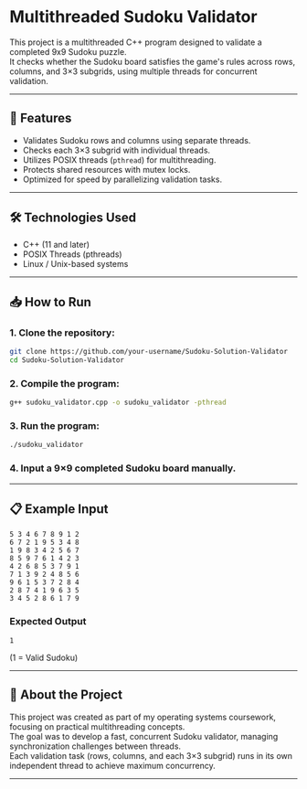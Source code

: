 # Multithreaded Sudoku Validator

This project is a multithreaded C++ program designed to validate a completed 9x9 Sudoku puzzle.  
It checks whether the Sudoku board satisfies the game's rules across rows, columns, and 3×3 subgrids, using multiple threads for concurrent validation.

---

## 🚀 Features

- Validates Sudoku rows and columns using separate threads.
- Checks each 3×3 subgrid with individual threads.
- Utilizes POSIX threads (`pthread`) for multithreading.
- Protects shared resources with mutex locks.
- Optimized for speed by parallelizing validation tasks.

---

## 🛠️ Technologies Used

- C++ (11 and later)
- POSIX Threads (pthreads)
- Linux / Unix-based systems

---

## 📥 How to Run

### 1. Clone the repository:

```bash
git clone https://github.com/your-username/Sudoku-Solution-Validator
cd Sudoku-Solution-Validator
```

### 2. Compile the program:

```bash
g++ sudoku_validator.cpp -o sudoku_validator -pthread
```

### 3. Run the program:

```bash
./sudoku_validator
```

### 4. Input a 9×9 completed Sudoku board manually.

---

## 📋 Example Input

```
5 3 4 6 7 8 9 1 2
6 7 2 1 9 5 3 4 8
1 9 8 3 4 2 5 6 7
8 5 9 7 6 1 4 2 3
4 2 6 8 5 3 7 9 1
7 1 3 9 2 4 8 5 6
9 6 1 5 3 7 2 8 4
2 8 7 4 1 9 6 3 5
3 4 5 2 8 6 1 7 9
```

### Expected Output

```
1
```
(1 = Valid Sudoku)

---

## 💬 About the Project

This project was created as part of my operating systems coursework, focusing on practical multithreading concepts.  
The goal was to develop a fast, concurrent Sudoku validator, managing synchronization challenges between threads.  
Each validation task (rows, columns, and each 3×3 subgrid) runs in its own independent thread to achieve maximum concurrency.

---
